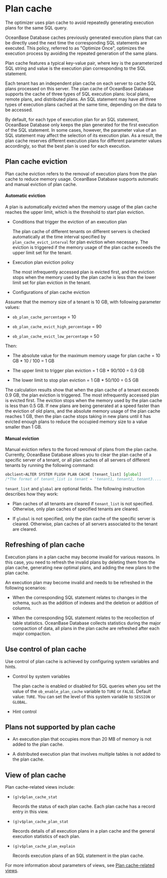 Plan cache 
===============================

The optimizer uses plan cache to avoid repeatedly generating execution plans for the same SQL query. 

OceanBase Database caches previously generated execution plans that can be directly used the next time the corresponding SQL statements are executed. This policy, referred to as "Optimize Once", optimizes the execution process by avoiding the repeated generation of the same plans. 

Plan cache features a typical key-value pair, where key is the parameterized SQL string and value is the execution plan corresponding to the SQL statement. 

Each tenant has an independent plan cache on each server to cache SQL plans processed on this server. The plan cache of OceanBase Database supports the cache of three types of SQL execution plans: local plans, remote plans, and distributed plans. An SQL statement may have all three types of execution plans cached at the same time, depending on the data to be accessed. 

By default, for each type of execution plan for an SQL statement, OceanBase Database only keeps the plan generated for the first execution of the SQL statement. In some cases, however, the parameter value of an SQL statement may affect the selection of its execution plan. As a result, the plan cache reserves different execution plans for different parameter values accordingly, so that the best plan is used for each execution. 

Plan cache eviction 
----------------------------

Plan cache eviction refers to the removal of execution plans from the plan cache to reduce memory usage. OceanBase Database supports automatic and manual eviction of plan cache. 

#### **Automatic eviction** 

A plan is automatically evicted when the memory usage of the plan cache reaches the upper limit, which is the threshold to start plan eviction. 

* Conditions that trigger the eviction of an execution plan

  The plan cache of different tenants on different servers is checked automatically at the time interval specified by `plan_cache_evict_interval` for plan eviction when necessary. The eviction is triggered if the memory usage of the plan cache exceeds the upper limit set for the tenant.
  




<!-- -->

* Execution plan eviction policy

  The most infrequently accessed plan is evicted first, and the eviction stops when the memory used by the plan cache is less than the lower limit set for plan eviction in the tenant.
  




<!-- -->

* Configurations of plan cache eviction

  




<!-- -->



Assume that the memory size of a tenant is 10 GB, with following parameter values:

* `ob_plan_cache_percentage` = 10

  

* `ob_plan_cache_evict_high_percentage` = 90

  

* `ob_plan_cache_evict_low_percentage` = 50

  




Then:

* The absolute value for the maximum memory usage for plan cache = 10 GB \* 10 / 100 = 1 GB

  

* The upper limit to trigger plan eviction = 1 GB \* 90/100 = 0.9 GB

  

* The lower limit to stop plan eviction = 1 GB \* 50/100 = 0.5 GB

  




The calculation results show that when the plan cache of a tenant exceeds 0.9 GB, the plan eviction is triggered. The most infrequently accessed plan is evicted first. The eviction stops when the memory used by the plan cache is less than 0.5 GB. If new plans are being generated at a speed faster than the eviction of old plans, and the absolute memory usage of the plan cache reaches 1 GB, then the plan cache stops taking in new plans until it has evicted enough plans to reduce the occupied memory size to a value smaller than 1 GB. 

#### **Manual eviction** 

Manual eviction refers to the forced removal of plans from the plan cache. Currently, OceanBase Database allows you to clear the plan cache of a specific server of a tenant, or all plan caches of all servers of different tenants by running the following command:

```javascript
obclient>ALTER SYSTEM FLUSH PLAN CACHE [tenant_list] [global] 
/*The format of tenant_list is tenant = 'tenant1, tenant2, tenant3....'*/
```



`tenant_list` and `global` are optional fields. The following instruction describes how they work: 

* Plan caches of all tenants are cleared if `tenant_list` is not specified. Otherwise, only plan caches of specified tenants are cleared.

  

* If `global` is not specified, only the plan cache of the specific server is cleared. Otherwise, plan caches of all servers associated to the tenant are cleared.

  






Refreshing of plan cache 
---------------------------------

Execution plans in a plan cache may become invalid for various reasons. In this case, you need to refresh the invalid plans by deleting them from the plan cache, generating new optimal plans, and adding the new plans to the plan cache. 

An execution plan may become invalid and needs to be refreshed in the following scenarios:

* When the corresponding SQL statement relates to changes in the schema, such as the addition of indexes and the deletion or addition of columns.

  




<!-- -->

* When the corresponding SQL statement relates to the recollection of table statistics. OceanBase Database collects statistics during the major compaction of data, all plans in the plan cache are refreshed after each major compaction.

  






Use control of plan cache 
----------------------------------

Use control of plan cache is achieved by configuring system variables and hints. 

* Control by system variables

  The plan cache is enabled or disabled for SQL queries when you set the value of the `ob_enable_plan_cache` variable to `TURE` or `FALSE`. Default value: `TURE`. You can set the level of this system variable to `SESSION` or `GLOBAL`.
  

* Hint control

  




<!-- -->



Plans not supported by plan cache 
------------------------------------------

* An execution plan that occupies more than 20 MB of memory is not added to the plan cache.

  

* A distributed execution plan that involves multiple tables is not added to the plan cache.

  




View of plan cache 
---------------------------

Plan cache-related views include:

* `(g)v$plan_cache_stat`

  Records the status of each plan cache. Each plan cache has a record entry in this view.
  

* `(g)v$plan_cache_plan_stat`

  Records details of all execution plans in a plan cache and the general execution statistics of each plan.
  

* `(g)v$plan_cache_plan_explain`

  Records execution plans of an SQL statement in the plan cache.
  




For more information about parameters of views, see [Plan cache-related views](../../../1200.sql-tuning-guide/400.sql-tuning/300.monitor-the-sql-execution-performance/300.plan-cache-view.md).
